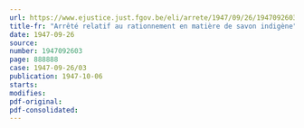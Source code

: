 ```yaml
---
url: https://www.ejustice.just.fgov.be/eli/arrete/1947/09/26/1947092603/justel
title-fr: "Arrêté relatif au rationnement en matière de savon indigène"
date: 1947-09-26
source:
number: 1947092603
page: 888888
case: 1947-09-26/03
publication: 1947-10-06
starts:
modifies:
pdf-original:
pdf-consolidated:
---
```


